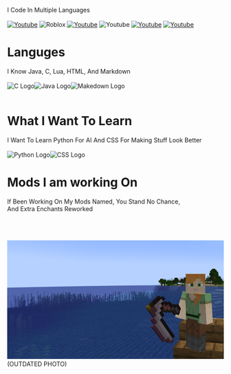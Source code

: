 I Code In Multiple Languages
<br>
<br>
[![Youtube](https://img.shields.io/badge/2D-red?label=Youtube&logo=youtube&logoColor=redd)](https://www.youtube.com/@2DSNerd)
![Roblox](https://img.shields.io/badge/2DSNerd-white?label=Roblox&logo=roblox&logoColor=white)
[![Youtube](https://img.shields.io/badge/2dsn3rd-green?label=Bandlab&logo=Bandlab&logoColor=green)](https://www.bandlab.com/2dsn3rd/albums)
![Youtube](https://img.shields.io/badge/2dsn3rd-blue?label=Discord&logo=discord&logoColor=blue)
[![Youtube](https://img.shields.io/badge/2DSNerd-orange?label=Gitlab&logo=gitlab&logoColor=orange)](https://gitlab.com/2DSNerd)
[![Youtube](https://img.shields.io/badge/2DSNerd-black?label=Github&logo=github&logoColor=black)](https://github.com/2DSNerd)

# Languges <br>

I Know Java, C, Lua, HTML, And Markdown
<br>
<br>
<img src="https://external-content.duckduckgo.com/iu/?u=https%3A%2F%2Fsimple2code.com%2Fwp-content%2Fuploads%2F2020%2F06%2FcIcon-150x150.png&f=1&nofb=1&ipt=dea7bffa903c05f9e4a3ab2c49c369f080d4da498a60477ab6b8243d9a519f71&ipo=images" alt="C Logo"><img src="https://external-content.duckduckgo.com/iu/?u=https%3A%2F%2Fbrandslogos.com%2Fwp-content%2Fuploads%2Fthumbs%2Fjava-logo-black-and-white-1.png&f=1&nofb=1&ipt=75e11867fb90529c1292373c8b41a8d188d2ea49a6150be4356174788c4e7311&ipo=images" alt="Java Logo"><img src="https://external-content.duckduckgo.com/iu/?u=https%3A%2F%2Fwww.jiyik.com%2Fuploads%2F210607%2FI_2021060714272097097e.png&f=1&nofb=1&ipt=a58c377bfdd933d86c7c08704eb25dfadb8516bf129a9298e4b652d23848718b&ipo=images" alt="Makedown Logo">  
<br>

# What I Want To Learn
I Want To Learn Python For AI And CSS For Making Stuff Look Better
<br>
<br>
<img src="https://external-content.duckduckgo.com/iu/?u=http%3A%2F%2Fwww.pngall.com%2Fwp-content%2Fuploads%2F2016%2F05%2FPython-Logo-PNG-Image-180x180.png&f=1&nofb=1&ipt=dccaf4269adb7b204bc9945eb7ce72c78e7456b6ff5875cd273d33d39854a441&ipo=images" alt="Python Logo"><img src="https://external-content.duckduckgo.com/iu/?u=https%3A%2F%2Fd1yjjnpx0p53s8.cloudfront.net%2Fstyles%2Flogo-thumbnail%2Fs3%2F042015%2Fcss3.png%3Fitok%3DOlYIVwA0&f=1&nofb=1&ipt=fadb9174bf036163e96f0ddbd33a0f86291f0b5ddd82a6e43e4bfe9e204d5921&ipo=images" alt="CSS Logo">
<br>

# Mods I am working On

If Been Working On My Mods Named, You Stand No Chance,<br>
And Extra Enchants Reworked

<br>
<br>
<br>
<img src="https://raw.githubusercontent.com/2DSNerd/2DSNerd.github.io/main/Scythe.png" alt="You Shouldnt See THis">
<br>
(OUTDATED PHOTO)
